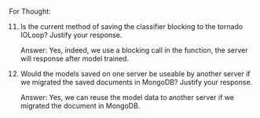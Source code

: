 For Thought:

11. Is the current method of saving the classifier blocking to the tornado IOLoop? Justify your response.

    Answer: Yes, indeed, we use a blocking call in the function, the server will response after model trained.

12. Would the models saved on one server be useable by another server if we migrated the saved documents in MongoDB? Justify your response.

    Answer: Yes, we can reuse the model data to another server if we migrated the document in MongoDB.